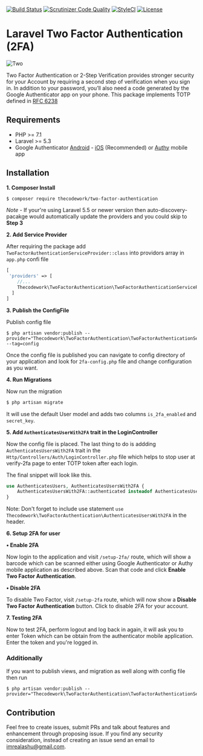 [![Build Status](https://travis-ci.org/thecodework/two-factor-authentication.svg?branch=master)](https://travis-ci.org/thecodework/two-factor-authentication)
[![Scrutinizer Code Quality](https://scrutinizer-ci.com/g/thecodework/two-factor-authentication/badges/quality-score.png?b=master)](https://scrutinizer-ci.com/g/thecodework/two-factor-authentication/?branch=master)
[![StyleCI](https://styleci.io/repos/85341644/shield?branch=master)](https://styleci.io/repos/85341644)
[![License](https://poser.pugx.org/thecodework/two-factor-authentication/license)](https://packagist.org/packages/thecodework/two-factor-authentication)

# Laravel Two Factor Authentication (2FA)

![Two](http://imrealashu.in/wp-content/uploads/2017/04/Screen-Shot-2017-04-10-at-00.19.05.png)

Two Factor Authentication or 2-Step Verification provides stronger security for your Account by requiring a second step of verification when you sign in. In addition to your password, you’ll also need a code generated by the Google Authenticator app on your phone. This package implements TOTP defined in [RFC 6238](https://tools.ietf.org/html/rfc6238)

## Requirements

- PHP >= 7.1
- Laravel >= 5.3
- Google Authenticator [Android](https://play.google.com/store/apps/details?id=com.google.android.apps.authenticator2&hl=en) - [iOS](https://itunes.apple.com/in/app/google-authenticator/id388497605?mt=8) (Recommended) or [Authy](https://www.authy.com/) mobile app

## Installation

**1. Composer Install**

```bash
$ composer require thecodework/two-factor-authentication
```

_Note_ - If your're using Laravel 5.5 or newer version then auto-discovery-pacakge would automatically update the providers and you could skip to **Step 3**

**2. Add Service Provider**

After requiring the package add `TwoFactorAuthenticationServiceProvider::class` into providors array in `app.php` confi file

```php
[
 'providers' => [
    //...
    Thecodework\TwoFactorAuthentication\TwoFactorAuthenticationServiceProvider::class
  ]
]
```

**3. Publish the ConfigFile**

Publish config file

```
$ php artisan vendor:publish --provider="Thecodework\TwoFactorAuthentication\TwoFactorAuthenticationServiceProvider" --tag=config
```

Once the config file is published you can navigate to config directory of your application and look for `2fa-config.php` file and change configuration as you want.

**4. Run Migrations**

Now run the migration

```bash
$ php artisan migrate
```

It will use the default User model and adds two columns `is_2fa_enabled` and `secret_key`.

**5. Add `AuthenticatesUserWith2FA` trait in the LoginController**

Now the config file is placed. The last thing to do is addding `AuthenticatesUsersWith2FA` trait in the `Http/Controllers/Auth/LoginController.php` file which helps to stop user at verify-2fa page to enter TOTP token after each login.

The final snippet will look like this.

```php
use AuthenticatesUsers, AuthenticatesUsersWith2FA {
    AuthenticatesUsersWith2FA::authenticated insteadof AuthenticatesUsers;
}
```

Note: Don't forget to include use statement `use Thecodework\TwoFactorAuthentication\AuthenticatesUsersWith2FA` in the header.

**6. Setup 2FA for user**

**• Enable 2FA**

Now login to the application and visit `/setup-2fa/` route, which will show a barcode which can be scanned either using Google Authenticator or Authy mobile application as described above.
Scan that code and click **Enable Two Factor Authentication**.

**• Disable 2FA**

To disable Two Factor, visit `/setup-2fa` route, which will now show a **Disable Two Factor Authentication** button. Click to disable 2FA for your account.

**7. Testing 2FA**

Now to test 2FA, perform logout and log back in again, it will ask you to enter Token which can be obtain from the authenticator mobile application. Enter the token and you're logged in.

### Additionally

If you want to publish views, and migration as well along with config file then run

```
$ php artisan vendor:publish --provider="Thecodework\TwoFactorAuthentication\TwoFactorAuthenticationServiceProvider"
```

## Contribution

Feel free to create issues, submit PRs and talk about features and enhancement through proposing issue. If you find any security consideration, instead of creating an issue send an email to [imrealashu@gmail.com](mailto:imrealashu@gmail.com).
